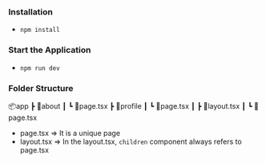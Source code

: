 ### Installation

- `npm install`

### Start the Application

- `npm run dev`

### Folder Structure

📦app
┣ 📂about
┃ ┗ 📜page.tsx
┣ 📂profile
┃ ┗ 📜page.tsx
┃ ┣ 📜layout.tsx
┃ ┗ 📜page.tsx

- page.tsx => It is a unique page
- layout.tsx => In the layout.tsx, `children` component always refers to page.tsx
